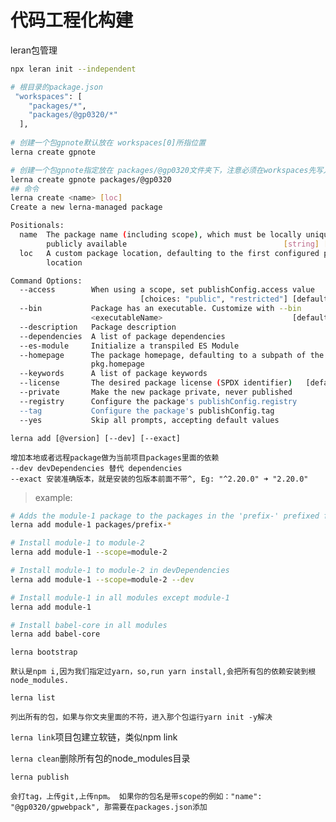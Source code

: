 # 代码工程化构建
leran包管理
```bash
npx leran init --independent

```
```bash
# 根目录的package.json 
 "workspaces": [
    "packages/*",
    "packages/@gp0320/*"
  ],
  
# 创建一个包gpnote默认放在 workspaces[0]所指位置
lerna create gpnote 

# 创建一个包gpnote指定放在 packages/@gp0320文件夹下，注意必须在workspaces先写入packages/@gp0320，看上面
lerna create gpnote packages/@gp0320
## 命令
lerna create <name> [loc]
Create a new lerna-managed package

Positionals:
  name  The package name (including scope), which must be locally unique _and_
        publicly available                                   [string] [required]
  loc   A custom package location, defaulting to the first configured package
        location                                                        [string]

Command Options:
  --access        When using a scope, set publishConfig.access value
                             [choices: "public", "restricted"] [default: public]
  --bin           Package has an executable. Customize with --bin
                  <executableName>                             [default: <name>]
  --description   Package description                                   [string]
  --dependencies  A list of package dependencies                         [array]
  --es-module     Initialize a transpiled ES Module
  --homepage      The package homepage, defaulting to a subpath of the root
                  pkg.homepage                                          [string]
  --keywords      A list of package keywords                             [array]
  --license       The desired package license (SPDX identifier)   [default: ISC]
  --private       Make the new package private, never published
  --registry      Configure the package's publishConfig.registry        [string]
  --tag           Configure the package's publishConfig.tag             [string]
  --yes           Skip all prompts, accepting default values
```
`lerna add [@version] [--dev] [--exact]`

    增加本地或者远程package做为当前项目packages里面的依赖
    --dev devDependencies 替代 dependencies
    --exact 安装准确版本，就是安装的包版本前面不带^, Eg: "^2.20.0" ➜ "2.20.0"
>example:
```bash
# Adds the module-1 package to the packages in the 'prefix-' prefixed folders
lerna add module-1 packages/prefix-*

# Install module-1 to module-2
lerna add module-1 --scope=module-2

# Install module-1 to module-2 in devDependencies
lerna add module-1 --scope=module-2 --dev

# Install module-1 in all modules except module-1
lerna add module-1

# Install babel-core in all modules
lerna add babel-core
```

`lerna bootstrap`

    默认是npm i,因为我们指定过yarn，so,run yarn install,会把所有包的依赖安装到根node_modules.

`lerna list`

    列出所有的包，如果与你文夹里面的不符，进入那个包运行yarn init -y解决

`lerna link`项目包建立软链，类似npm link

`lerna clean`删除所有包的node_modules目录

`lerna publish`

    会打tag，上传git,上传npm。 如果你的包名是带scope的例如："name": "@gp0320/gpwebpack", 那需要在packages.json添加